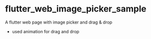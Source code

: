# flutter_web_image_picker_sample
A flutter web page with image picker and drag &amp; drop

- used animation for drag and drop
